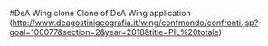 #DeA Wing clone
Clone of DeA Wing application (http://www.deagostinigeografia.it/wing/confmondo/confronti.jsp?goal=100077&section=2&year=2018&title=PIL%20totale)